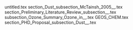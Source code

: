 untitled.tex
section_Dust_subsection_McTainsh_2005__.tex
section_Preliminary_Literature_Review_subsection__.tex
subsection_Ozone_Summary_Ozone_in__.tex
GEOS_CHEM.tex
section_PHD_Proposal_subsection_Dust__.tex